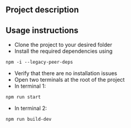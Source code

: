 ## Project description


## Usage instructions

- Clone the project to your desired folder
- Install the required dependencies using
```
npm -i --legacy-peer-deps
```
- Verify that there are no installation issues
- Open two terminals at the root of the project
- In terminal 1:
```
npm run start
```
- In terminal 2:
```
npm run build-dev
```
